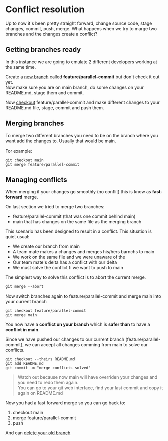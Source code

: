 # Conflict resolution

Up to now it's been pretty straight forward, change source code, stage changes, commit, push, merge. What happens when we try to marge two branches and the changes create a conflict?

## Getting branches ready

In this instance we are going to emulate 2 different developers working at the same time.

Create a [new branch](Session2.md#Branching) called **feature/parallel-commit** but don't check it out yet.<br/>
Now make sure you are on main branch, do some changes on your README.md, stage them and commit.

Now [checkout](Session2.md#checkout-a-branch) feature/parallel-commit and make different changes to your README.md file, stage, commit and push them.

## Merging branches

To merge two different branches you need to be on the branch where you want add the changes to. Usually that would be main.

For example:
```
git checkout main
git merge feature/parallel-commit
```

## Managing conflicts

When merging if your changes go smoothly (no conflit) this is know as **fast-forward** merge.

On last section we tried to merge two branches: 
- feature/parallel-commit (that was one commit behind main)
- main that has changes on the same file as the merging branch

This scenario has been designed to result in a conflict. 
This situation is quiet usual:
- We create our branch from main
- A team mate makes a changes and merges his/hers barnchs to main 
- We work on the same file and we were unaware of the
- Our team mate's delta has a conflict with our delta
- We must solve the conflict fi we want to push to main


The simplest way to solve this conflict is to abort the current merge.
```
git merge --abort
```

Now switch branches again to feature/parallel-commit and merge main into your current branch
```
git checkout feature/parallel-commit
git merge main
```
You now have a **conflict on your branch** which is **safer than** to have a **conflict in main**.

Since we have pushed our changes to our current branch (feature/parallel-commit), we can accept all changes comming from main to solve our conflicts.
```
git checkout --theirs README.md
git add README.md
git commit -m "merge conflicts solved"
```

> Watch out because now main will have overriden your changes and you need to redo them again. <br/>
> You can go to your git web interface, find your last commit and copy it again on README.md

Now you had a fast forward merge so you can go back to:
1. checkout main 
2. merge feature/parallel-commit
3. push 

And can [delete your old branch](Session2.md#delete-an-old-branch)

